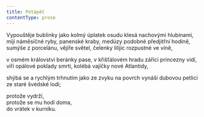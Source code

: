 ```yaml
---
title: Potápěč
contentType: prose
---
```


Vypouštěje bublinky jako kolmý úplatek osudu klesá nachovými hlubinami, míjí náměsíčné ryby, panenské kraby, medúzy podobné předjitřní hodině, sumýše z porcelánu, vějíře světel, čelenky lilijic rozpustné ve víně,

v osmém království beránky pase, v křišťálovém hradu zářící princezny vidí, víří opálové poklady smrti, kolébá vajíčky nové Atlantidy,

shýbá se a rychlým trhnutím jako ze zvyku na povrch vynáší dubovou petlici ze staré švédské lodi;

protože vydrží,  
protože se mu hodí doma,  
do vrátek v kurníku.
